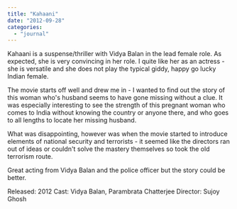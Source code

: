 ```yaml
---
title: "Kahaani"
date: "2012-09-28"
categories: 
  - "journal"
---
```


Kahaani is a suspense/thriller with Vidya Balan in the lead female role. As expected, she is very convincing in her role. I quite like her as an actress - she is versatile and she does not play the typical giddy, happy go lucky Indian female.

The movie starts off well and drew me in - I wanted to find out the story of this woman who's husband seems to have gone missing without a clue. It was especially interesting to see the strength of this pregnant woman who comes to India without knowing the country or anyone there, and who goes to all lengths to locate her missing husband.

What was disappointing, however was when the movie started to introduce elements of national security and terrorists - it seemed like the directors ran out of ideas or couldn't solve the mastery themselves so took the old terrorism route.

Great acting from Vidya Balan and the police officer but the story could be better.

Released: 2012 Cast: Vidya Balan, Parambrata Chatterjee Director: Sujoy Ghosh
